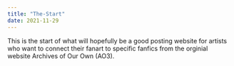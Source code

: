 ```yaml
---
title: "The-Start"
date: 2021-11-29
---
```


This is the start of what will hopefully be a good posting website for artists who want to connect their fanart to specific fanfics from the orginial website Archives of Our Own (AO3).
